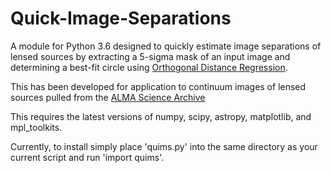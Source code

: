 # Quick-Image-Separations

A module for Python 3.6 designed to quickly estimate image separations of lensed sources by extracting a 5-sigma mask of an input image and determining a best-fit circle using [Orthogonal Distance Regression](https://docs.scipy.org/doc/scipy/reference/odr.html).

This has been developed for application to continuum images of lensed sources pulled from the [ALMA Science Archive](https://almascience.nrao.edu/aq/)

This requires the latest versions of numpy, scipy, astropy, matplotlib, and mpl_toolkits.

Currently, to install simply place 'quims.py' into the same directory as your current script and run 'import quims'.
